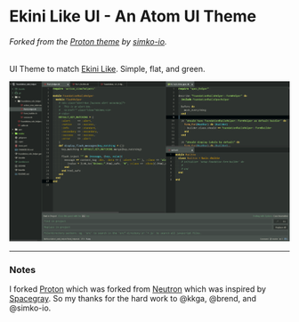 # Ekini Like UI - An Atom UI Theme
###### Forked from the [Proton theme](https://github.com/simko-io/proton) by [simko-io](https://github.com/simko-io).

UI Theme to match [Ekini Like](https://github.com/dsandstrom/atom-ekini-like-theme).
Simple, flat, and green.

![Screenshot](https://github.com/dsandstrom/atom-ekini-like-ui/raw/master/screen-1.png)

---

### Notes
I forked [Proton](https://github.com/simko-io/proton)
which was forked from [Neutron](https://github.com/brentd/neutron-ui)
which was inspired by [Spacegray](https://github.com/kkga/spacegray).
So my thanks for the hard work to @kkga, @brend, and @simko-io.
